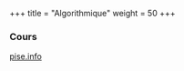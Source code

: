 +++
title = "Algorithmique"
weight = 50
+++

### Cours
[pise.info](http://pise.info/algo/index.htm)

